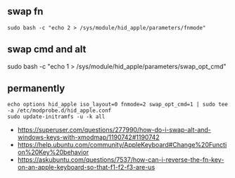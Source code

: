 ## swap fn

`sudo bash -c "echo 2 > /sys/module/hid_apple/parameters/fnmode"`

## swap cmd and alt

sudo bash -c "echo 1 > /sys/module/hid_apple/parameters/swap_opt_cmd"

## permanently

```
echo options hid_apple iso_layout=0 fnmode=2 swap_opt_cmd=1 | sudo tee -a /etc/modprobe.d/hid_apple.conf
sudo update-initramfs -u -k all
```

- https://superuser.com/questions/277990/how-do-i-swap-alt-and-windows-keys-with-xmodmap/1190742#1190742
- https://help.ubuntu.com/community/AppleKeyboard#Change%20Function%20Key%20behavior
- https://askubuntu.com/questions/7537/how-can-i-reverse-the-fn-key-on-an-apple-keyboard-so-that-f1-f2-f3-are-us

